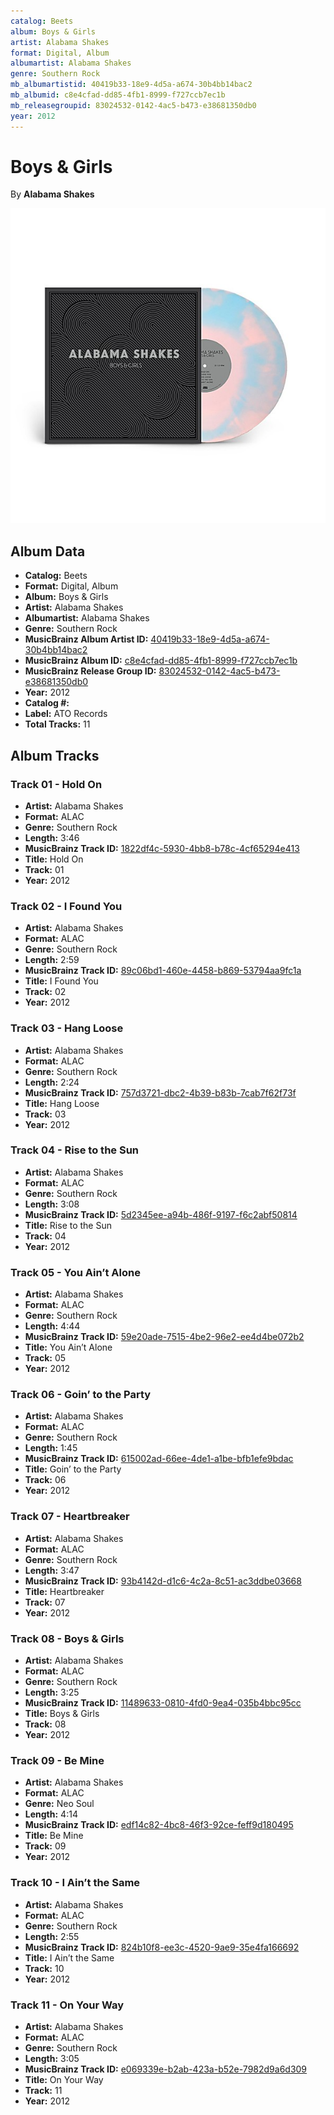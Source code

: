 ```yaml
---
catalog: Beets
album: Boys & Girls
artist: Alabama Shakes
format: Digital, Album
albumartist: Alabama Shakes
genre: Southern Rock
mb_albumartistid: 40419b33-18e9-4d5a-a674-30b4bb14bac2
mb_albumid: c8e4cfad-dd85-4fb1-8999-f727ccb7ec1b
mb_releasegroupid: 83024532-0142-4ac5-b473-e38681350db0
year: 2012
---
```


# Boys & Girls

By **Alabama Shakes**

![](../../assets/beetscovers/Alabama_Shakes-Boys_and_Girls.jpg)

## Album Data

- **Catalog:** Beets
- **Format:** Digital, Album
- **Album:** Boys & Girls
- **Artist:** Alabama Shakes
- **Albumartist:** Alabama Shakes
- **Genre:** Southern Rock
- **MusicBrainz Album Artist ID:** [40419b33-18e9-4d5a-a674-30b4bb14bac2](https://musicbrainz.org/artist/40419b33-18e9-4d5a-a674-30b4bb14bac2)
- **MusicBrainz Album ID:** [c8e4cfad-dd85-4fb1-8999-f727ccb7ec1b](https://musicbrainz.org/release/c8e4cfad-dd85-4fb1-8999-f727ccb7ec1b)
- **MusicBrainz Release Group ID:** [83024532-0142-4ac5-b473-e38681350db0](https://musicbrainz.org/release-group/83024532-0142-4ac5-b473-e38681350db0)
- **Year:** 2012
- **Catalog #:** 
- **Label:** ATO Records
- **Total Tracks:** 11

## Album Tracks

### Track 01 - Hold On

- **Artist:** Alabama Shakes
- **Format:** ALAC
- **Genre:** Southern Rock
- **Length:** 3:46
- **MusicBrainz Track ID:** [1822df4c-5930-4bb8-b78c-4cf65294e413](https://musicbrainz.org/recording/1822df4c-5930-4bb8-b78c-4cf65294e413)
- **Title:** Hold On
- **Track:** 01
- **Year:** 2012

### Track 02 - I Found You

- **Artist:** Alabama Shakes
- **Format:** ALAC
- **Genre:** Southern Rock
- **Length:** 2:59
- **MusicBrainz Track ID:** [89c06bd1-460e-4458-b869-53794aa9fc1a](https://musicbrainz.org/recording/89c06bd1-460e-4458-b869-53794aa9fc1a)
- **Title:** I Found You
- **Track:** 02
- **Year:** 2012

### Track 03 - Hang Loose

- **Artist:** Alabama Shakes
- **Format:** ALAC
- **Genre:** Southern Rock
- **Length:** 2:24
- **MusicBrainz Track ID:** [757d3721-dbc2-4b39-b83b-7cab7f62f73f](https://musicbrainz.org/recording/757d3721-dbc2-4b39-b83b-7cab7f62f73f)
- **Title:** Hang Loose
- **Track:** 03
- **Year:** 2012

### Track 04 - Rise to the Sun

- **Artist:** Alabama Shakes
- **Format:** ALAC
- **Genre:** Southern Rock
- **Length:** 3:08
- **MusicBrainz Track ID:** [5d2345ee-a94b-486f-9197-f6c2abf50814](https://musicbrainz.org/recording/5d2345ee-a94b-486f-9197-f6c2abf50814)
- **Title:** Rise to the Sun
- **Track:** 04
- **Year:** 2012

### Track 05 - You Ain’t Alone

- **Artist:** Alabama Shakes
- **Format:** ALAC
- **Genre:** Southern Rock
- **Length:** 4:44
- **MusicBrainz Track ID:** [59e20ade-7515-4be2-96e2-ee4d4be072b2](https://musicbrainz.org/recording/59e20ade-7515-4be2-96e2-ee4d4be072b2)
- **Title:** You Ain’t Alone
- **Track:** 05
- **Year:** 2012

### Track 06 - Goin’ to the Party

- **Artist:** Alabama Shakes
- **Format:** ALAC
- **Genre:** Southern Rock
- **Length:** 1:45
- **MusicBrainz Track ID:** [615002ad-66ee-4de1-a1be-bfb1efe9bdac](https://musicbrainz.org/recording/615002ad-66ee-4de1-a1be-bfb1efe9bdac)
- **Title:** Goin’ to the Party
- **Track:** 06
- **Year:** 2012

### Track 07 - Heartbreaker

- **Artist:** Alabama Shakes
- **Format:** ALAC
- **Genre:** Southern Rock
- **Length:** 3:47
- **MusicBrainz Track ID:** [93b4142d-d1c6-4c2a-8c51-ac3ddbe03668](https://musicbrainz.org/recording/93b4142d-d1c6-4c2a-8c51-ac3ddbe03668)
- **Title:** Heartbreaker
- **Track:** 07
- **Year:** 2012

### Track 08 - Boys & Girls

- **Artist:** Alabama Shakes
- **Format:** ALAC
- **Genre:** Southern Rock
- **Length:** 3:25
- **MusicBrainz Track ID:** [11489633-0810-4fd0-9ea4-035b4bbc95cc](https://musicbrainz.org/recording/11489633-0810-4fd0-9ea4-035b4bbc95cc)
- **Title:** Boys & Girls
- **Track:** 08
- **Year:** 2012

### Track 09 - Be Mine

- **Artist:** Alabama Shakes
- **Format:** ALAC
- **Genre:** Neo Soul
- **Length:** 4:14
- **MusicBrainz Track ID:** [edf14c82-4bc8-46f3-92ce-feff9d180495](https://musicbrainz.org/recording/edf14c82-4bc8-46f3-92ce-feff9d180495)
- **Title:** Be Mine
- **Track:** 09
- **Year:** 2012

### Track 10 - I Ain’t the Same

- **Artist:** Alabama Shakes
- **Format:** ALAC
- **Genre:** Southern Rock
- **Length:** 2:55
- **MusicBrainz Track ID:** [824b10f8-ee3c-4520-9ae9-35e4fa166692](https://musicbrainz.org/recording/824b10f8-ee3c-4520-9ae9-35e4fa166692)
- **Title:** I Ain’t the Same
- **Track:** 10
- **Year:** 2012

### Track 11 - On Your Way

- **Artist:** Alabama Shakes
- **Format:** ALAC
- **Genre:** Southern Rock
- **Length:** 3:05
- **MusicBrainz Track ID:** [e069339e-b2ab-423a-b52e-7982d9a6d309](https://musicbrainz.org/recording/e069339e-b2ab-423a-b52e-7982d9a6d309)
- **Title:** On Your Way
- **Track:** 11
- **Year:** 2012

